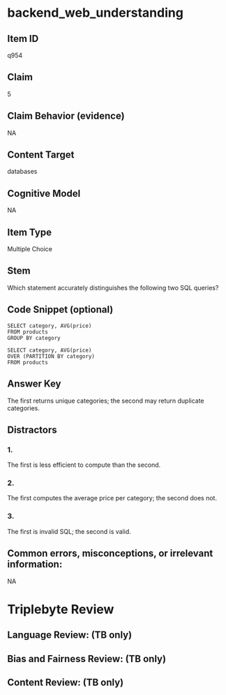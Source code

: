# backend_web_understanding

## Item ID
q954

## Claim
5

## Claim Behavior (evidence)
NA

## Content Target
databases

## Cognitive Model
NA

## Item Type
Multiple Choice

## Stem
Which statement accurately distinguishes the following two SQL queries?

## Code Snippet (optional)
```plain
SELECT category, AVG(price)
FROM products
GROUP BY category

SELECT category, AVG(price)
OVER (PARTITION BY category)
FROM products
```

## Answer Key
The first returns unique categories; the second may return duplicate categories.

## Distractors

### 1.
The first is less efficient to compute than the second.

### 2.
The first computes the average price per category; the second does not.

### 3.
The first is invalid SQL; the second is valid.

## Common errors, misconceptions, or irrelevant information:
NA

# Triplebyte Review


## Language Review: (TB only)


## Bias and Fairness Review: (TB only)


## Content Review: (TB only)

